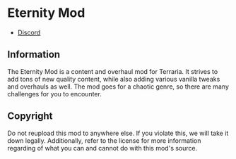 # Eternity Mod

- [Discord](https://discord.gg/4m4Xk6UeGW)

## Information
The Eternity Mod is a content and overhaul mod for Terraria.
It strives to add tons of new quality content, while also adding various vanilla tweaks and overhauls as well.
The mod goes for a chaotic genre, so there are many challenges for you to encounter.

## Copyright
Do not reupload this mod to anywhere else. If you violate this, we will take it down legally.
Additionally, refer to the license for more information regarding of what you can and cannot do with this mod's source.